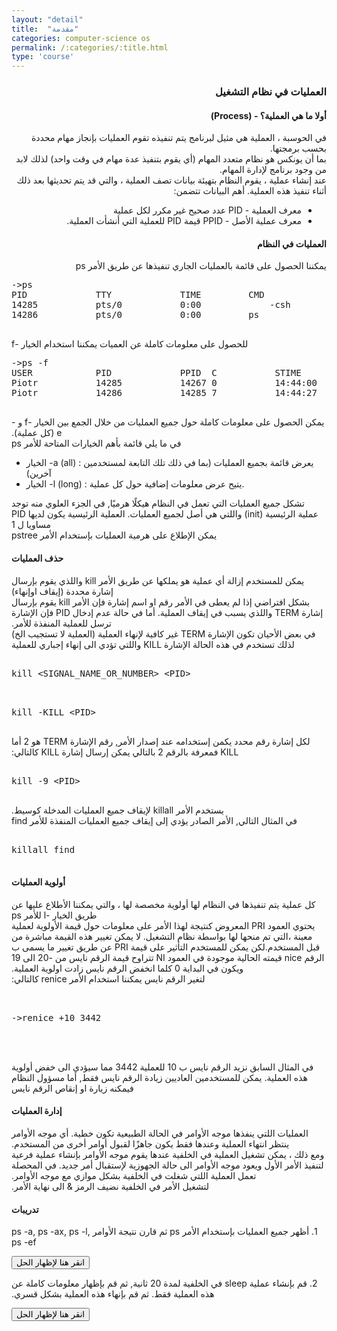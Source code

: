 ```yaml
---
layout: "detail"
title:  "مقدمة"
categories: computer-science os
permalink: /:categories/:title.html
type: 'course'
---
```



<bdi>
<h3>
العمليات في نظام التشغيل
</h3>

<h4>
أولا ما هي العملية؟ - 
(Process)
</h4>
<p class="content-p">
في الحوسبة ، العملية هي مثيل لبرنامج يتم تنفيذه تقوم العمليات بإنجاز مهام محددة بحسب برمجتها. 
  <br>
بما أن يونكس هو نظام متعدد المهام (أي يقوم بتنفيذ عدة مهام في وقت واحد) لذلك لابد من وجود برنامج لإدارة المهام.
<br>
عند إنشاء عملية ، يقوم النظام بتهيئة بيانات تصف العملية ، والتي قد يتم تحديثها بعد ذلك أثناء تنفيذ هذه العملية. أهم البيانات تتضمن:
</p>

<ul>
   <li>
معرف العملية - 
PID 
عدد صحيح غير مكرر لكل عملية
   </li>
   <li>
معرف عملية الأصل - 
PPID
قيمة 
PID 
للعملية التي أنشأت العملية.
   </li>
</ul>


<h4>
العمليات في النظام
</h4>

<p class="content-p">
يمكننا الحصول على قائمة بالعمليات الجاري تنفيذها عن طريق الأمر 
ps
</p>
</bdi>

<pre>
<div class="terminal-box">-&gt;ps
PID             TTY             TIME		 CMD
14285           pts/0           0:00             -csh
14286           pts/0           0:00		 ps
</div>
</pre>

<p>
   <bdi>
للحصول على معلومات كاملة عن العميات يمكننا استخدام الخيار 
-f
   </bdi>
</p>

<pre>
<div class="terminal-box">-&gt;ps -f
USER            PID             PPID  C           STIME              TTY             TIME           CMD
Piotr           14285           14267 0           14:44:00           pts/0           0:00           -csh
Piotr           14286           14285 7           14:44:27           pts/0           0:00           ps
</div>
</pre>

<p>
   <bdi>
يمكن الحصول على معلومات كاملة حول جميع العمليات من خلال الجمع بين الخيار 
   -f و 
-e
(كل عملية).<br>
في ما يلي قائمة بأهم الخيارات المتاحة للأمر 
ps
   </bdi>
</p>

<ul>
   <li>
الخيار
-a  (all) :
يعرض قائمة بجميع العمليات (بما في ذلك تلك التابعة لمستخدمين آخرين) 
   </li>

   <li>
الخيار 
-l (long) :
يتيح عرض معلومات إضافية حول كل عملية. 
   </li>
</ul>

<p>
   <bdi>
تشكل جميع العمليات التي تعمل في النظام هيكلًا هرميًا, 
في الجزء العلوي منه توجد عملية الرئيسية 
(init)
واللتي هي أصل لجميع العمليات.
العملية الرئيسية يكون لديها 
PID 
مساويا ل 1
<br>
يمكن الإطلاع على هرمية العمليات بإستخدام الأمر 
pstree
   </bdi>
</p>

<h4>
   <bdi>
حذف العمليات
   </bdi>
</h4>

<p>
   <bdi>
يمكن للمستخدم إزالة أي عملية هو يملكها عن طريق الأمر 
kill
واللذي يقوم بإرسال إشارة محددة (إيقاف اوإنهاء) 
<br>
بشكل افتراضي إذا لم يعطى في الأمر رقم او اسم إشارة فإن الأمر 
kill 
يقوم بإرسال إشارة 
TERM 
واللذي يسبب في إيقاف العملية. أما في حالة عدم إدخال 
PID 
فإن الإشارة ترسل للعملية المنفذة للأمر.
<br>
في بعض الأحيان تكون الإشارة 
TERM 
غير كافية لإنهاء العملية (العملية لا تستجيب الخ) لذلك تستخدم في هذه الحالة الإشارة 
KILL 
واللتي تؤدي الى إنهاء إجباري للعملية
   </bdi>
</p>

<pre>
<div class="terminal-box">
kill &lt;SIGNAL_NAME_OR_NUMBER&gt; &lt;PID&gt;
</div>
</pre>

<pre>
<div class="terminal-box">
kill -KILL &lt;PID&gt;
</div>
</pre>

<p>
   <bdi>
لكل إشارة رقم محدد يكمن إستخدامه عند إصدار الأمر, رقم الإشارة 
TERM 
هو 2 أما 
KILL 
فمعرفة بالرقم 2 بالتالي يمكن إرسال إشارة 
KILL 
كالتالي:
   </bdi>
</p>

<pre>
<div class="terminal-box">
kill -9 &lt;PID&gt;
</div>
</pre>

<p>
   <bdi>
يستخدم الأمر 
killall
لإيقاف جميع العمليات المدخلة كوسيط. <br>
في المثال التالي, الأمر الصادر يؤدي إلى إيقاف جميع العمليات المنفذة للأمر 
find
   </bdi>
</p>

<pre>
<div class="terminal-box">
killall find
</div>
</pre>


<h4>
   <bdi>
أولوية العمليات
   </bdi>
</h4>

<p>
   <bdi>
كل عملية يتم تنفيذها في النظام لها أولوية مخصصة لها ، والتي يمكننا الأطلاع عليها عن طريق الخيار 
-l 
للأمر 
ps
<br>
يحتوي العمود 
PRI
المعروض كنتيجة لهذا الأمر على معلومات حول قيمة الأولوية لعملية معينة ،التي تم منحها لها بواسطة نظام التشغيل. 
لا يمكن تغيير هذه القيمة مباشرة من قبل المستخدم.لكن يمكن للمستخدم التأثير على قيمة 
PRI
عن طريق تغيير ما يسمى ب الرقم 
nice 
قيمته الحالية موجودة في العمود 
NI 
تتراوح قيمة الرقم نايس من -20 الى 19 ويكون في البداية 0 كلما انخفض الرقم نايس زادت اولوية العملية. <br>
لتغير الرقم نايس يمكننا استخدام الأمر 
renice 
كالتالي:
   </bdi>
</p>
<pre>
   <div class="terminal-box">
-&gt;renice +10 3442
   </div>
   </pre>

<p>
   <bdi>
في المثال السابق نزيد الرقم نايس ب 10 للعملية 3442 مما سيؤدي الى خفض أولوية هذه العملية. 
يمكن للمستخدمين العاديين زيادة الرقم نايس فقط, أما مسؤول النظام فيمكنه زيارة او إنقاص الرقم نايس
   </bdi>
</p>

<h4>
   <bdi>
إدارة العمليات
   </bdi>
</h4>

<p>
   <bdi>
العمليات اللتي ينفذها موجه الأوامر في الحالة الطبيعية تكون خطية. أي موجه الأوامر ينتظر انتهاء العملية وعندها فقط يكون جاهزًا لقبول أوامر أخرى من المستخدم. <br>
ومع ذلك ، يمكن تشغيل العملية في الخلفية عندها يقوم موجه الأوامر بإنشاء عملية فرعية لتنفيذ الأمر الأول ويعود موجه الأوامر الى حالة الجهوزية لإستقبال أمر جديد. في المحصلة تعمل العملية اللتي شغلت في الخلفية بشكل موازي مع موجه الأوامر. <br>
لتشغيل الأمر في الخلفية نضيف الرمز & الى نهاية الأمر.
   </bdi>
</p>
<h4>
   <bdi>
تدريبات
   </bdi>
</h4>

<p>
   <bdi>
1.
أظهر جميع العمليات بإستخدام الأمر 
ps 
ثم قارن نتيجة الأوامر 
ps -a, ps -ax, ps -l, ps -ef
   </bdi>
</p>

<button class="btn btn-success" onclick="hideFunction('exercise1')">
انقر هنا لإظهار الحل
</button>

<div id="exercise1" style="display:none" class="terminal-box">
-&gt;ps -a
</div>

<p>
   <bdi>
2.
قم بإنشاء عملية 
sleep 
في الخلفية لمدة 20 ثانية, ثم قم بإظهار معلومات كاملة عن هذه العملية فقط. ثم قم بإنهاء هذه العملية بشكل قسري.
   </bdi>
</p>

<button class="btn btn-success" onclick="hideFunction('exercise2')">
انقر هنا لإظهار الحل
</button>

<div id="exercise2" style="display:none" class="content-image">
<img  src="/assets/img/os/os-processes1.png" alt="os processes photo 1"/>
</div>
